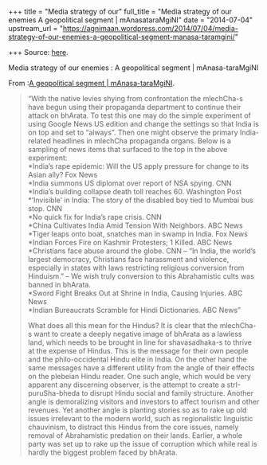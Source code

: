 +++
title = "Media strategy of our"
full_title = "Media strategy of our enemies A geopolitical segment | mAnasataraMgiNI"
date = "2014-07-04"
upstream_url = "https://agnimaan.wordpress.com/2014/07/04/media-strategy-of-our-enemies-a-geopolitical-segment-manasa-taramgini/"

+++
Source: [here](https://agnimaan.wordpress.com/2014/07/04/media-strategy-of-our-enemies-a-geopolitical-segment-manasa-taramgini/).

Media strategy of our enemies : A geopolitical segment | mAnasa-taraMgiNI



From :[A geopolitical segment \|
mAnasa-taraMgiNI](http://manasataramgini.wordpress.com/2014/07/04/a-geopolitical-segment/).



> “With the native levies shying from confrontation the mlechCha-s have
> begun using their propaganda department to continue their attack on
> bhArata. To test this one may do the simple experiment of using Google
> News US edition and change the settings so that India is on top and
> set to “always”. Then one might observe the primary India-related
> headlines in mlechCha propaganda organs. Below is a sampling of news
> items that surfaced to the top in the above experiment:  
> \*India’s rape epidemic: Will the US apply pressure for change to its
> Asian ally? Fox News  
> \*India summons US diplomat over report of NSA spying. CNN  
> \*India’s building collapse death toll reaches 60. Washington Post  
> \*’Invisible’ in India: The story of the disabled boy tied to Mumbai
> bus stop. CNN  
> \*No quick fix for India’s rape crisis. CNN  
> \*China Cultivates India Amid Tension With Neighbors. ABC News  
> \*Tiger leaps onto boat, snatches man in swamp in India. Fox News  
> \*Indian Forces Fire on Kashmir Protesters; 1 Killed. ABC News  
> \*Christians face abuse around the globe. CNN – “In India, the world’s
> largest democracy, Christians face harassment and violence, especially
> in states with laws restricting religious conversion from Hinduism.” –
> We wish truly conversion to this Abrahamistic cults was banned in
> bhArata.  
> \*Sword Fight Breaks Out at Shrine in India, Causing Injuries. ABC
> News  
> \*Indian Bureaucrats Scramble for Hindi Dictionaries. ABC News”
>
> 
>
> What does all this mean for the Hindus? It is clear that the
> mlechCha-s want to create a deeply negative image of bhArata as a
> lawless land, which needs to be brought in line for shavasadhaka-s to
> thrive at the expense of Hindus. This is the message for their own
> people and the philo-occidental Hindu elite in India. On the other
> hand the same messages have a different utility from the angle of
> their effects on the plebeian Hindu reader. One such angle, which
> would be very apparent any discerning observer, is the attempt to
> create a strI-puruSha-bheda to disrupt Hindu social and family
> structure. Another angle is demoralizing visitors and investors to
> affect tourism and other revenues. Yet another angle is planting
> stories so as to rake up old issues irrelevant to the modern world,
> such as regionalistic linguistic chauvinism, to distract this Hindus
> from the core issues, namely removal of Abrahamistic predation on
> their lands. Earlier, a whole party was set up to rake up the issue of
> corruption which while real is hardly the biggest problem faced by
> bhArata.

